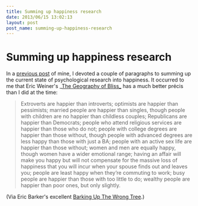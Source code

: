 ```yaml
---
title: Summing up happiness research
date: 2013/06/15 13:02:13
layout: post
post_name: summing-up-happiness-research
---
```

# Summing up happiness research

In a [previous post](http://henrystanley.com/2011/03/16/ambitious-psychology/) of mine, I devoted a couple of paragraphs to summing up the current state of psychological research into happiness. It occurred to me that Eric Weiner's _[The Geography of Bliss_](http://www.amazon.com/gp/product/044669889X) has a much better précis than I did at the time: 

> Extroverts are happier than introverts; optimists are happier than pessimists; married people are happier than singles, though people with children are no happier than childless couples; Republicans are happier than Democrats; people who attend religious services are happier than those who do not; people with college degrees are happier than those without, though people with advanced degrees are less happy than those with just a BA; people with an active sex life are happier than those without; women and men are equally happy, though women have a wider emotional range; having an affair will make you happy but will not compensate for the massive loss of happiness that you will incur when your spouse finds out and leaves you; people are least happy when they’re commuting to work; busy people are happier than those with too little to do; wealthy people are happier than poor ones, but only slightly.

(Via Eric Barker's excellent [Barking Up The Wrong Tree](http://www.bakadesuyo.com/2013/06/unhappiest-place/#ixzz2WHzeJLKZ).)
